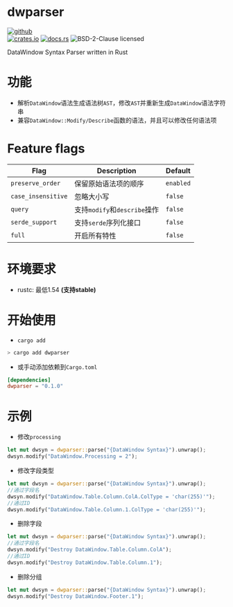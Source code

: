 # dwparser
[![github](https://img.shields.io/badge/github-8da0cb?style=for-the-badge&labelColor=555555&logo=github)](https://github.com/gaoqiangz/dwparser) <br>
[![crates.io](https://meritbadge.herokuapp.com/dwparser)](https://crates.io/crates/dwparser)
[![docs.rs](https://docs.rs/dwparser/badge.svg)](https://docs.rs/dwparser)
![BSD-2-Clause licensed](https://img.shields.io/crates/l/dwparser.svg)

DataWindow Syntax Parser written in Rust

# 功能

- 解析`DataWindow`语法生成语法树`AST`，修改`AST`并重新生成`DataWindow`语法字符串
- 兼容`DataWindow::Modify/Describe`函数的语法，并且可以修改任何语法项

# Feature flags

| Flag              | Description                                              | Default    |
|-------------------|----------------------------------------------------------|------------|
| `preserve_order` | 保留原始语法项的顺序                                              | `enabled`  |
| `case_insensitive` | 忽略大小写                                            | `false`  |
| `query`    | 支持`modify`和`describe`操作                                              | `false`  |
| `serde_support`         | 支持`serde`序列化接口                      | `false`  |
| `full`         | 开启所有特性                      | `false`  |

# 环境要求

- rustc: 最低1.54 **(支持stable)**

# 开始使用

- `cargo add`

```bash
> cargo add dwparser
```

- 或手动添加依赖到`Cargo.toml`

```toml
[dependencies]
dwparser = "0.1.0"
```

# 示例

- 修改`processing`

```rust
let mut dwsyn = dwparser::parse("{DataWindow Syntax}").unwrap();
dwsyn.modify("DataWindow.Processing = 2");
```

- 修改字段类型

```rust
let mut dwsyn = dwparser::parse("{DataWindow Syntax}").unwrap();
//通过字段名
dwsyn.modify("DataWindow.Table.Column.ColA.ColType = 'char(255)'");
//通过ID
dwsyn.modify("DataWindow.Table.Column.1.ColType = 'char(255)'");
```

- 删除字段

```rust
let mut dwsyn = dwparser::parse("{DataWindow Syntax}").unwrap();
//通过字段名
dwsyn.modify("Destroy DataWindow.Table.Column.ColA");
//通过ID
dwsyn.modify("Destroy DataWindow.Table.Column.1");
```

- 删除分组

```rust
let mut dwsyn = dwparser::parse("{DataWindow Syntax}").unwrap();
dwsyn.modify("Destroy DataWindow.Footer.1");
```
